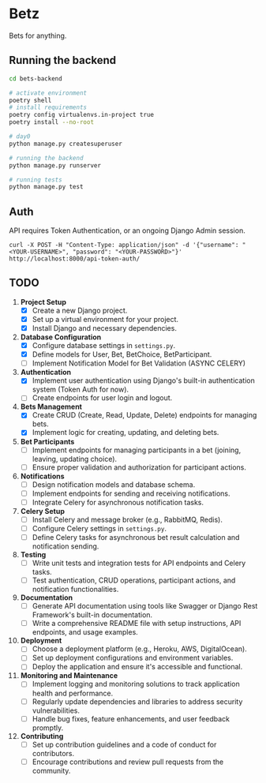 # Betz

Bets for anything.

## Running the backend

```bash
cd bets-backend

# activate environment
poetry shell
# install requirements
poetry config virtualenvs.in-project true
poetry install --no-root

# day0
python manage.py createsuperuser

# running the backend
python manage.py runserver

# running tests
python manage.py test
```

## Auth

API requires Token Authentication, or an ongoing Django Admin session.
```
curl -X POST -H "Content-Type: application/json" -d '{"username": "<YOUR-USERNAME>", "password": "<YOUR-PASSWORD>"}' http://localhost:8000/api-token-auth/
```

## TODO

1. **Project Setup**
   - [X] Create a new Django project.
   - [X] Set up a virtual environment for your project.
   - [X] Install Django and necessary dependencies.

2. **Database Configuration**
   - [X] Configure database settings in `settings.py`.
   - [X] Define models for User, Bet, BetChoice, BetParticipant.
   - [ ] Implement Notification Model for Bet Validation (ASYNC CELERY)

3. **Authentication**
   - [X] Implement user authentication using Django's built-in authentication system (Token Auth for now).
   - [ ] Create endpoints for user login and logout.

4. **Bets Management**
   - [X] Create CRUD (Create, Read, Update, Delete) endpoints for managing bets.
   - [X] Implement logic for creating, updating, and deleting bets.

5. **Bet Participants**
   - [ ] Implement endpoints for managing participants in a bet (joining, leaving, updating choice).
   - [ ] Ensure proper validation and authorization for participant actions.

6. **Notifications**
   - [ ] Design notification models and database schema.
   - [ ] Implement endpoints for sending and receiving notifications.
   - [ ] Integrate Celery for asynchronous notification tasks.

7. **Celery Setup**
   - [ ] Install Celery and message broker (e.g., RabbitMQ, Redis).
   - [ ] Configure Celery settings in `settings.py`.
   - [ ] Define Celery tasks for asynchronous bet result calculation and notification sending.

8. **Testing**
   - [ ] Write unit tests and integration tests for API endpoints and Celery tasks.
   - [ ] Test authentication, CRUD operations, participant actions, and notification functionalities.

9. **Documentation**
   - [ ] Generate API documentation using tools like Swagger or Django Rest Framework's built-in documentation.
   - [ ] Write a comprehensive README file with setup instructions, API endpoints, and usage examples.

10. **Deployment**
    - [ ] Choose a deployment platform (e.g., Heroku, AWS, DigitalOcean).
    - [ ] Set up deployment configurations and environment variables.
    - [ ] Deploy the application and ensure it's accessible and functional.

11. **Monitoring and Maintenance**
    - [ ] Implement logging and monitoring solutions to track application health and performance.
    - [ ] Regularly update dependencies and libraries to address security vulnerabilities.
    - [ ] Handle bug fixes, feature enhancements, and user feedback promptly.

12. **Contributing**
    - [ ] Set up contribution guidelines and a code of conduct for contributors.
    - [ ] Encourage contributions and review pull requests from the community.
